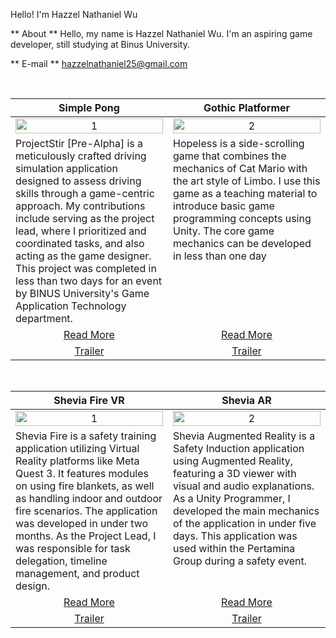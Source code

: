 Hello! I'm Hazzel Nathaniel Wu

** About **
Hello, my name is Hazzel Nathaniel Wu. I'm an aspiring game developer, still studying at Binus University.

** E-mail **
hazzelnathaniel25@gmail.com

<br>

<table width="100%">
  <thead>
    <tr>
      <th width="50%" align="center"><a>Simple Pong</a></th> <!--tittle-->
      <th width="50%" align="center"><a>Gothic Platformer</a></th> <!--tittle-->
    </tr>
  </thead>
  <tbody>
    <tr>
      <td align="center">
        <img src="![SideScroller](https://github.com/user-attachments/assets/bd8e0b3c-3058-493c-9088-79b89f8abb4e)" alt="1" style="width:100%;height:auto;">
      </td>
      <td align="center">
        <img src="" alt="2" style="width:100%;height:auto;">
      </td>
    </tr>
    <tr>
      <td valign="text-top">ProjectStir [Pre-Alpha] is a meticulously crafted driving simulation application designed to assess driving skills through a game-centric approach. My contributions include serving as the project lead, where I prioritized and coordinated tasks, and also acting as the game designer. This project was completed in less than two days for an event by BINUS University's Game Application Technology department.</td> <!--desc-->
      <td valign="text-top">Hopeless is a side-scrolling game that combines the mechanics of Cat Mario with the art style of Limbo. I use this game as a teaching material to introduce basic game programming concepts using Unity. The core game mechanics can be developed in less than one day</td> <!--desc-->
    </tr>
    <tr>
      <td align="center"><a href="">Read More</a></td> <!--link1-->
      <td align="center"><a href="">Read More</a></td> <!--link2-->
    </tr>
    <tr>
      <td align="center"><a href="">Trailer</a></td> <!--link1-->
      <td align="center"><a href="">Trailer</a></td> <!--link2-->
    </tr>
  </tbody>
</table>


<br>


<table width="100%">
  <thead>
    <tr>
      <th width="50%" align="center"><a>Shevia Fire VR</a></th> <!--tittle 3-->
      <th width="50%" align="center"><a>Shevia AR</a></th> <!--tittle 4-->
    </tr>
  </thead>
  <tbody>
    <tr>
      <td align="center">
        <img src="" alt="1" style="width:100%;height:auto;">
      </td>
      <td align="center">
        <img src="" alt="2" style="width:100%;height:auto;">
      </td>
    </tr>
    <tr>
      <td valign="text-top">Shevia Fire is a safety training application utilizing Virtual Reality platforms like Meta Quest 3. It features modules on using fire blankets, as well as handling indoor and outdoor fire scenarios. The application was developed in under two months. As the Project Lead, I was responsible for task delegation, timeline management, and product design.</td> <!--desc-->
      <td valign="text-top">Shevia Augmented Reality is a Safety Induction application using Augmented Reality, featuring a 3D viewer with visual and audio explanations. As a Unity Programmer, I developed the main mechanics of the application in under five days. This application was used within the Pertamina Group during a safety event.</td> <!--desc-->
    </tr>
    <tr>
      <td align="center"><a href="">Read More</a></td> <!--link 3-->
      <td align="center"><a href="">Read More</a></td> <!--link 4-->
    </tr>
    <tr>
      <td align="center"><a href="">Trailer</a></td> <!--link 3-->
      <td align="center"><a href="">Trailer</a></td> <!--link 4-->
    </tr>
  </tbody>
</table>
